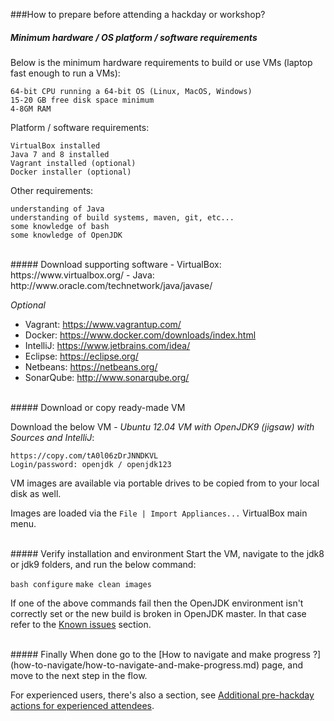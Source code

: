 ###How to prepare before attending a hackday or workshop?

##### Minimum hardware / OS platform / software requirements
Below is the minimum hardware requirements to build or use VMs (laptop fast enough to run a VMs):

    64-bit CPU running a 64-bit OS (Linux, MacOS, Windows)
    15-20 GB free disk space minimum
    4-8GM RAM

Platform / software requirements:

    VirtualBox installed
    Java 7 and 8 installed
    Vagrant installed (optional)
    Docker installer (optional)
    
Other requirements:

    understanding of Java
    understanding of build systems, maven, git, etc... 
    some knowledge of bash
    some knowledge of OpenJDK
<br/>
##### Download supporting software
- VirtualBox: https://www.virtualbox.org/
- Java: http://www.oracle.com/technetwork/java/javase/

_Optional_
- Vagrant: https://www.vagrantup.com/
- Docker: https://www.docker.com/downloads/index.html
- IntelliJ: https://www.jetbrains.com/idea/
- Eclipse: https://eclipse.org/
- Netbeans: https://netbeans.org/
- SonarQube: http://www.sonarqube.org/

<br/>
##### Download or copy ready-made VM

Download the below VM - _Ubuntu 12.04 VM with OpenJDK9 (jigsaw) with Sources and IntelliJ_:
    
    https://copy.com/tA0l06zDrJNNDKVL
    Login/password: openjdk / openjdk123

VM images are available via portable drives to be copied from to your local disk as well. 

Images are loaded via the ```File | Import Appliances...``` VirtualBox main menu.

<br/>
##### Verify installation and environment
Start the VM, navigate to the jdk8 or jdk9 folders, and run the below command:

```bash configure```
```make clean images```

If one of the above commands fail then the OpenJDK environment isn't correctly set or the new build is broken in OpenJDK master. In that case refer to the [Known issues](known-issues/known_issues.md) section.

<br/>
##### Finally
When done go to the [How to navigate and make progress ?](how-to-navigate/how-to-navigate-and-make-progress.md) page, and move to the next step in the flow.

For experienced users, there's also a section, see [Additional pre-hackday actions for experienced attendees](how-to-navigate/additional-pre-hackday-actions-experienced.md).